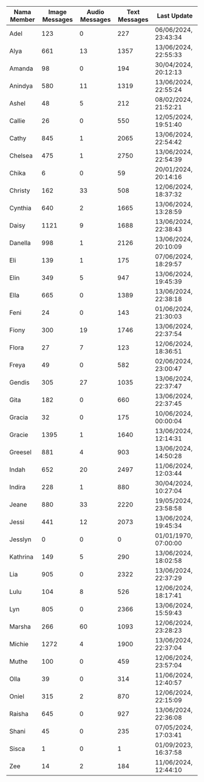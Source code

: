 | Nama Member | Image Messages | Audio Messages | Text Messages | Last Update |
| ------ | -------------- | -------------- | ------------- | ------------ |
| Adel | 123 | 0 | 227 | 06/06/2024, 23:43:34 |
| Alya | 661 | 13 | 1357 | 13/06/2024, 22:55:33 |
| Amanda | 98 | 0 | 194 | 30/04/2024, 20:12:13 |
| Anindya | 580 | 11 | 1319 | 13/06/2024, 22:55:24 |
| Ashel | 48 | 5 | 212 | 08/02/2024, 21:52:21 |
| Callie | 26 | 0 | 550 | 12/05/2024, 19:51:40 |
| Cathy | 845 | 1 | 2065 | 13/06/2024, 22:54:42 |
| Chelsea | 475 | 1 | 2750 | 13/06/2024, 22:54:39 |
| Chika | 6 | 0 | 59 | 20/01/2024, 20:14:16 |
| Christy | 162 | 33 | 508 | 12/06/2024, 18:37:32 |
| Cynthia | 640 | 2 | 1665 | 13/06/2024, 13:28:59 |
| Daisy | 1121 | 9 | 1688 | 13/06/2024, 22:38:43 |
| Danella | 998 | 1 | 2126 | 13/06/2024, 20:10:09 |
| Eli | 139 | 1 | 175 | 07/06/2024, 18:29:57 |
| Elin | 349 | 5 | 947 | 13/06/2024, 19:45:39 |
| Ella | 665 | 0 | 1389 | 13/06/2024, 22:38:18 |
| Feni | 24 | 0 | 143 | 01/06/2024, 21:30:03 |
| Fiony | 300 | 19 | 1746 | 13/06/2024, 22:37:54 |
| Flora | 27 | 7 | 123 | 12/06/2024, 18:36:51 |
| Freya | 49 | 0 | 582 | 02/06/2024, 23:00:47 |
| Gendis | 305 | 27 | 1035 | 13/06/2024, 22:37:47 |
| Gita | 182 | 0 | 660 | 13/06/2024, 22:37:45 |
| Gracia | 32 | 0 | 175 | 10/06/2024, 00:00:04 |
| Gracie | 1395 | 1 | 1640 | 13/06/2024, 12:14:31 |
| Greesel | 881 | 4 | 903 | 13/06/2024, 14:50:28 |
| Indah | 652 | 20 | 2497 | 11/06/2024, 12:03:44 |
| Indira | 228 | 1 | 880 | 30/04/2024, 10:27:04 |
| Jeane | 880 | 33 | 2220 | 19/05/2024, 23:58:58 |
| Jessi | 441 | 12 | 2073 | 13/06/2024, 19:45:34 |
| Jesslyn | 0 | 0 | 0 | 01/01/1970, 07:00:00 |
| Kathrina | 149 | 5 | 290 | 13/06/2024, 18:02:58 |
| Lia | 905 | 0 | 2322 | 13/06/2024, 22:37:29 |
| Lulu | 104 | 8 | 526 | 12/06/2024, 18:17:41 |
| Lyn | 805 | 0 | 2366 | 13/06/2024, 15:59:43 |
| Marsha | 266 | 60 | 1093 | 12/06/2024, 23:28:23 |
| Michie | 1272 | 4 | 1900 | 13/06/2024, 22:37:04 |
| Muthe | 100 | 0 | 459 | 12/06/2024, 23:57:04 |
| Olla | 39 | 0 | 314 | 11/06/2024, 12:40:57 |
| Oniel | 315 | 2 | 870 | 12/06/2024, 22:15:09 |
| Raisha | 645 | 0 | 927 | 13/06/2024, 22:36:08 |
| Shani | 45 | 0 | 235 | 07/05/2024, 17:03:41 |
| Sisca | 1 | 0 | 1 | 01/09/2023, 16:37:58 |
| Zee | 14 | 2 | 184 | 11/06/2024, 12:44:10 |
